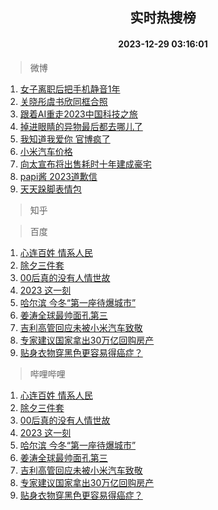 <div align="center"><h2>实时热搜榜</h2><h4>2023-12-29 03:16:01</h4></div>

> 微博  

1. [女子离职后把手机静音1年](https://s.weibo.com/weibo?q=%23%E5%A5%B3%E5%AD%90%E7%A6%BB%E8%81%8C%E5%90%8E%E6%8A%8A%E6%89%8B%E6%9C%BA%E9%9D%99%E9%9F%B31%E5%B9%B4%23&t=31&band_rank=1&Refer=top)<br />
2. [关晓彤虞书欣同框合照](https://s.weibo.com/weibo?q=%23%E5%85%B3%E6%99%93%E5%BD%A4%E8%99%9E%E4%B9%A6%E6%AC%A3%E5%90%8C%E6%A1%86%E5%90%88%E7%85%A7%23&t=31&band_rank=2&Refer=top)<br />
3. [跟着AI重走2023中国科技之旅](https://s.weibo.com/weibo?q=%23%E8%B7%9F%E7%9D%80AI%E9%87%8D%E8%B5%B02023%E4%B8%AD%E5%9B%BD%E7%A7%91%E6%8A%80%E4%B9%8B%E6%97%85%23&t=31&band_rank=3&Refer=top)<br />
4. [掉进眼睛的异物最后都去哪儿了](https://s.weibo.com/weibo?q=%E6%8E%89%E8%BF%9B%E7%9C%BC%E7%9D%9B%E7%9A%84%E5%BC%82%E7%89%A9%E6%9C%80%E5%90%8E%E9%83%BD%E5%8E%BB%E5%93%AA%E5%84%BF%E4%BA%86&t=31&band_rank=4&Refer=top)<br />
5. [我知道我爱你 官博疯了](https://s.weibo.com/weibo?q=%E6%88%91%E7%9F%A5%E9%81%93%E6%88%91%E7%88%B1%E4%BD%A0%20%E5%AE%98%E5%8D%9A%E7%96%AF%E4%BA%86&t=31&band_rank=5&Refer=top)<br />
6. [小米汽车价格](https://s.weibo.com/weibo?q=%E5%B0%8F%E7%B1%B3%E6%B1%BD%E8%BD%A6%E4%BB%B7%E6%A0%BC&t=31&band_rank=6&Refer=top)<br />
7. [向太宣布将出售耗时十年建成豪宅](https://s.weibo.com/weibo?q=%23%E5%90%91%E5%A4%AA%E5%AE%A3%E5%B8%83%E5%B0%86%E5%87%BA%E5%94%AE%E8%80%97%E6%97%B6%E5%8D%81%E5%B9%B4%E5%BB%BA%E6%88%90%E8%B1%AA%E5%AE%85%23&t=31&band_rank=7&Refer=top)<br />
8. [papi酱 2023道歉信](https://s.weibo.com/weibo?q=papi%E9%85%B1%202023%E9%81%93%E6%AD%89%E4%BF%A1&t=31&band_rank=8&Refer=top)<br />
9. [天天跺脚表情包](https://s.weibo.com/weibo?q=%E5%A4%A9%E5%A4%A9%E8%B7%BA%E8%84%9A%E8%A1%A8%E6%83%85%E5%8C%85&t=31&band_rank=9&Refer=top)<br />

> 知乎  


> 百度  

1. [心连百姓 情系人民](https://www.baidu.com/s?wd=%E5%BF%83%E8%BF%9E%E7%99%BE%E5%A7%93+%E6%83%85%E7%B3%BB%E4%BA%BA%E6%B0%91&sa=fyb_news&rsv_dl=fyb_news)<br />
2. [除夕三件套](https://www.baidu.com/s?wd=%E9%99%A4%E5%A4%95%E4%B8%89%E4%BB%B6%E5%A5%97&sa=fyb_news&rsv_dl=fyb_news)<br />
3. [00后真的没有人情世故](https://www.baidu.com/s?wd=00%E5%90%8E%E7%9C%9F%E7%9A%84%E6%B2%A1%E6%9C%89%E4%BA%BA%E6%83%85%E4%B8%96%E6%95%85&sa=fyb_news&rsv_dl=fyb_news)<br />
4. [2023 这一刻](https://www.baidu.com/s?wd=2023+%E8%BF%99%E4%B8%80%E5%88%BB&sa=fyb_news&rsv_dl=fyb_news)<br />
5. [哈尔滨 今冬“第一座待爆城市”](https://www.baidu.com/s?wd=%E5%93%88%E5%B0%94%E6%BB%A8+%E4%BB%8A%E5%86%AC%E2%80%9C%E7%AC%AC%E4%B8%80%E5%BA%A7%E5%BE%85%E7%88%86%E5%9F%8E%E5%B8%82%E2%80%9D&sa=fyb_news&rsv_dl=fyb_news)<br />
6. [姜涛全球最帅面孔第三](https://www.baidu.com/s?wd=%E5%A7%9C%E6%B6%9B%E5%85%A8%E7%90%83%E6%9C%80%E5%B8%85%E9%9D%A2%E5%AD%94%E7%AC%AC%E4%B8%89&sa=fyb_news&rsv_dl=fyb_news)<br />
7. [吉利高管回应未被小米汽车致敬](https://www.baidu.com/s?wd=%E5%90%89%E5%88%A9%E9%AB%98%E7%AE%A1%E5%9B%9E%E5%BA%94%E6%9C%AA%E8%A2%AB%E5%B0%8F%E7%B1%B3%E6%B1%BD%E8%BD%A6%E8%87%B4%E6%95%AC&sa=fyb_news&rsv_dl=fyb_news)<br />
8. [专家建议国家拿出30万亿回购房产](https://www.baidu.com/s?wd=%E4%B8%93%E5%AE%B6%E5%BB%BA%E8%AE%AE%E5%9B%BD%E5%AE%B6%E6%8B%BF%E5%87%BA30%E4%B8%87%E4%BA%BF%E5%9B%9E%E8%B4%AD%E6%88%BF%E4%BA%A7&sa=fyb_news&rsv_dl=fyb_news)<br />
9. [贴身衣物穿黑色更容易得癌症？](https://www.baidu.com/s?wd=%E8%B4%B4%E8%BA%AB%E8%A1%A3%E7%89%A9%E7%A9%BF%E9%BB%91%E8%89%B2%E6%9B%B4%E5%AE%B9%E6%98%93%E5%BE%97%E7%99%8C%E7%97%87%EF%BC%9F&sa=fyb_news&rsv_dl=fyb_news)<br />

> 哔哩哔哩  

1. [心连百姓 情系人民](https://www.baidu.com/s?wd=%E5%BF%83%E8%BF%9E%E7%99%BE%E5%A7%93+%E6%83%85%E7%B3%BB%E4%BA%BA%E6%B0%91&sa=fyb_news&rsv_dl=fyb_news)<br />
2. [除夕三件套](https://www.baidu.com/s?wd=%E9%99%A4%E5%A4%95%E4%B8%89%E4%BB%B6%E5%A5%97&sa=fyb_news&rsv_dl=fyb_news)<br />
3. [00后真的没有人情世故](https://www.baidu.com/s?wd=00%E5%90%8E%E7%9C%9F%E7%9A%84%E6%B2%A1%E6%9C%89%E4%BA%BA%E6%83%85%E4%B8%96%E6%95%85&sa=fyb_news&rsv_dl=fyb_news)<br />
4. [2023 这一刻](https://www.baidu.com/s?wd=2023+%E8%BF%99%E4%B8%80%E5%88%BB&sa=fyb_news&rsv_dl=fyb_news)<br />
5. [哈尔滨 今冬“第一座待爆城市”](https://www.baidu.com/s?wd=%E5%93%88%E5%B0%94%E6%BB%A8+%E4%BB%8A%E5%86%AC%E2%80%9C%E7%AC%AC%E4%B8%80%E5%BA%A7%E5%BE%85%E7%88%86%E5%9F%8E%E5%B8%82%E2%80%9D&sa=fyb_news&rsv_dl=fyb_news)<br />
6. [姜涛全球最帅面孔第三](https://www.baidu.com/s?wd=%E5%A7%9C%E6%B6%9B%E5%85%A8%E7%90%83%E6%9C%80%E5%B8%85%E9%9D%A2%E5%AD%94%E7%AC%AC%E4%B8%89&sa=fyb_news&rsv_dl=fyb_news)<br />
7. [吉利高管回应未被小米汽车致敬](https://www.baidu.com/s?wd=%E5%90%89%E5%88%A9%E9%AB%98%E7%AE%A1%E5%9B%9E%E5%BA%94%E6%9C%AA%E8%A2%AB%E5%B0%8F%E7%B1%B3%E6%B1%BD%E8%BD%A6%E8%87%B4%E6%95%AC&sa=fyb_news&rsv_dl=fyb_news)<br />
8. [专家建议国家拿出30万亿回购房产](https://www.baidu.com/s?wd=%E4%B8%93%E5%AE%B6%E5%BB%BA%E8%AE%AE%E5%9B%BD%E5%AE%B6%E6%8B%BF%E5%87%BA30%E4%B8%87%E4%BA%BF%E5%9B%9E%E8%B4%AD%E6%88%BF%E4%BA%A7&sa=fyb_news&rsv_dl=fyb_news)<br />
9. [贴身衣物穿黑色更容易得癌症？](https://www.baidu.com/s?wd=%E8%B4%B4%E8%BA%AB%E8%A1%A3%E7%89%A9%E7%A9%BF%E9%BB%91%E8%89%B2%E6%9B%B4%E5%AE%B9%E6%98%93%E5%BE%97%E7%99%8C%E7%97%87%EF%BC%9F&sa=fyb_news&rsv_dl=fyb_news)<br />
